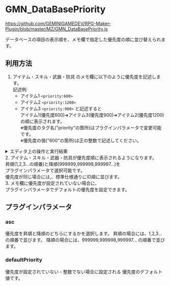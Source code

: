 # GMN_DataBasePriority

https://github.com/GEMINIGAMEDEV/RPG-Maker-Plugin/blob/master/MZ/GMN_DataBasePriority.js

データベースの項目の表示順を、メモ欄で指定した優先度の順に並び替えられます。

## 利用方法

1. アイテム・スキル・武器・防具 のメモ欄に以下のように優先度を記述します。<br>
  記述例:
    - アイテム1 `<priority:600>`
    - アイテム2 `<priority:1200>`
    - アイテム3 `<priority:900>`
  と記述すると<br>
  アイテム1(優先度600)➔アイテム3(優先度900)➔アイテム2(優先度1200)<br>
  の順に表示されます。<br>
  ※優先度のタグ名("priority"の箇所)はプラグインパラメータで変更可能です。<br>
  ※優先度の値("600"の箇所)は正の整数で記述してください。<br>
  <details>
  <summary>エディタ上の操作と実行結果</summary>

  ![example.1.jpg](GMN_DataBasePriority/example.1.jpg)
  ![example.2.jpg](GMN_DataBasePriority/example.2.jpg)
  ![example.3.jpg](GMN_DataBasePriority/example.3.jpg)
  ![example.4.jpg](GMN_DataBasePriority/example.4.jpg)

  </details>
2. アイテム・スキル・武器・防具が優先度順に表示されるようになります。<br>
  昇順(1,2,3...の順番)と降順(999999,999998,999997...)を<br>
  プラグインパラメータで選択可能です。<br>
  優先度が同じ場合には,、標準仕様通りにID順に並びます。<br>
3. メモ欄に優先度が設定されていない場合に、<br>
  プラグインパラメータでデフォルトの優先度を設定できます。<br>

## プラグインパラメータ

### asc
優先度を昇順と降順のどちらにするかを選択します。
昇順の場合には、1,2,3...の順番で並びます。
降順の場合には、999999,999998,999997...
の順番で並びます。

### defaultPriority
優先度が設定されていない・整数でない場合に設定される
優先度のデフォルト値です。